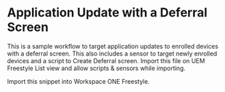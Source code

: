 # Application Update with a Deferral Screen

<!-- Summary Start -->
This is a sample workflow to target application updates to enrolled devices with a deferral screen. This also includes a sensor to target newly enrolled devices and a script to Create Deferral screen. Import this file on UEM Freestyle List view and allow scripts & sensors while importing.
<!-- Summary End -->

Import this snippet into Workspace ONE Freestyle.

